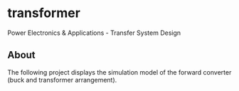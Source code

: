 # transformer
Power Electronics &amp; Applications - Transfer System Design

## About
The following project displays the simulation model of the forward converter (buck and transformer arrangement).  
